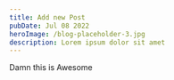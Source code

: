 ```yaml
---
title: Add new Post
pubDate: Jul 08 2022
heroImage: /blog-placeholder-3.jpg
description: Lorem ipsum dolor sit amet
---
```


Damn this is Awesome

